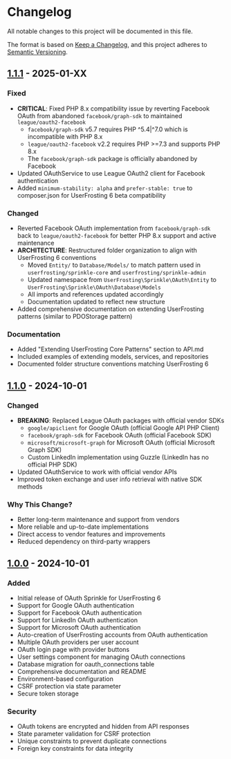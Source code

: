 # Changelog

All notable changes to this project will be documented in this file.

The format is based on [Keep a Changelog](https://keepachangelog.com/en/1.0.0/),
and this project adheres to [Semantic Versioning](https://semver.org/spec/v2.0.0.html).

## [1.1.1] - 2025-01-XX

### Fixed
- **CRITICAL**: Fixed PHP 8.x compatibility issue by reverting Facebook OAuth from abandoned `facebook/graph-sdk` to maintained `league/oauth2-facebook`
  - `facebook/graph-sdk` v5.7 requires PHP ^5.4|^7.0 which is incompatible with PHP 8.x
  - `league/oauth2-facebook` v2.2 requires PHP >=7.3 and supports PHP 8.x
  - The `facebook/graph-sdk` package is officially abandoned by Facebook
- Updated OAuthService to use League OAuth2 client for Facebook authentication
- Added `minimum-stability: alpha` and `prefer-stable: true` to composer.json for UserFrosting 6 beta compatibility

### Changed
- Reverted Facebook OAuth implementation from `facebook/graph-sdk` back to `league/oauth2-facebook` for better PHP 8.x support and active maintenance
- **ARCHITECTURE**: Restructured folder organization to align with UserFrosting 6 conventions
  - Moved `Entity/` to `Database/Models/` to match pattern used in `userfrosting/sprinkle-core` and `userfrosting/sprinkle-admin`
  - Updated namespace from `UserFrosting\Sprinkle\OAuth\Entity` to `UserFrosting\Sprinkle\OAuth\Database\Models`
  - All imports and references updated accordingly
  - Documentation updated to reflect new structure
- Added comprehensive documentation on extending UserFrosting patterns (similar to PDOStorage pattern)

### Documentation
- Added "Extending UserFrosting Core Patterns" section to API.md
- Included examples of extending models, services, and repositories
- Documented folder structure conventions matching UserFrosting 6

## [1.1.0] - 2024-10-01

### Changed
- **BREAKING**: Replaced League OAuth packages with official vendor SDKs
  - `google/apiclient` for Google OAuth (official Google API PHP Client)
  - `facebook/graph-sdk` for Facebook OAuth (official Facebook SDK)
  - `microsoft/microsoft-graph` for Microsoft OAuth (official Microsoft Graph SDK)
  - Custom LinkedIn implementation using Guzzle (LinkedIn has no official PHP SDK)
- Updated OAuthService to work with official vendor APIs
- Improved token exchange and user info retrieval with native SDK methods

### Why This Change?
- Better long-term maintenance and support from vendors
- More reliable and up-to-date implementations
- Direct access to vendor features and improvements
- Reduced dependency on third-party wrappers

## [1.0.0] - 2024-10-01

### Added
- Initial release of OAuth Sprinkle for UserFrosting 6
- Support for Google OAuth authentication
- Support for Facebook OAuth authentication
- Support for LinkedIn OAuth authentication
- Support for Microsoft OAuth authentication
- Auto-creation of UserFrosting accounts from OAuth authentication
- Multiple OAuth providers per user account
- OAuth login page with provider buttons
- User settings component for managing OAuth connections
- Database migration for oauth_connections table
- Comprehensive documentation and README
- Environment-based configuration
- CSRF protection via state parameter
- Secure token storage

### Security
- OAuth tokens are encrypted and hidden from API responses
- State parameter validation for CSRF protection
- Unique constraints to prevent duplicate connections
- Foreign key constraints for data integrity

[1.1.1]: https://github.com/ssnukala/sprinkle-oauth/releases/tag/v1.1.1
[1.1.0]: https://github.com/ssnukala/sprinkle-oauth/releases/tag/v1.1.0
[1.0.0]: https://github.com/ssnukala/sprinkle-oauth/releases/tag/v1.0.0

